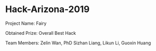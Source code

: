 # Hack-Arizona-2019

Project Name: Fairy

Obtained Prize: Overall Best Hack

Team Members: Zelin Wan, PhD Sizhan Liang, Likun Li, Guoxin Huang
